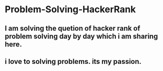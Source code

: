 # Problem-Solving-HackerRank
## I am solving the quetion of hacker rank of problem solving day by day which i am sharing here.
## i love to solving problems. its my passion.
